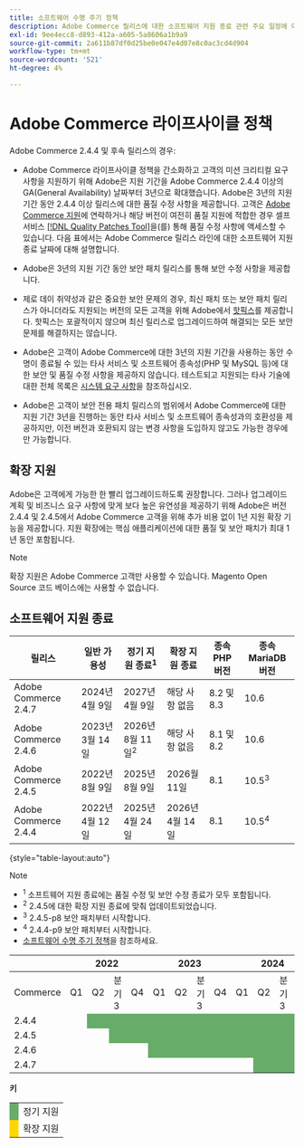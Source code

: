 ```yaml
---
title: 소프트웨어 수명 주기 정책
description: Adobe Commerce 릴리스에 대한 소프트웨어 지원 종료 관련 주요 일정에 대해 알아봅니다.
exl-id: 9ee4ecc8-d893-412a-a605-5a8606a1b9a9
source-git-commit: 2a611b87df0d25be0e047e4d07e8c0ac3cd4d904
workflow-type: tm+mt
source-wordcount: '521'
ht-degree: 4%

---
```



# Adobe Commerce 라이프사이클 정책

Adobe Commerce 2.4.4 및 후속 릴리스의 경우:

- Adobe Commerce 라이프사이클 정책을 간소화하고 고객의 미션 크리티컬 요구 사항을 지원하기 위해 Adobe은 지원 기간을 Adobe Commerce 2.4.4 이상의 GA(General Availability) 날짜부터 3년으로 확대했습니다. Adobe은 3년의 지원 기간 동안 2.4.4 이상 릴리스에 대한 품질 수정 사항을 제공합니다. 고객은 [Adobe Commerce 지원](https://experienceleague.adobe.com/en/docs/commerce-knowledge-base/kb/help-center-guide/magento-help-center-user-guide)에 연락하거나 해당 버전이 여전히 품질 지원에 적합한 경우 셀프 서비스 [[!DNL Quality Patches Tool]](https://experienceleague.adobe.com/tools/commerce-quality-patches/index.html)을(를) 통해 품질 수정 사항에 액세스할 수 있습니다. 다음 표에서는 Adobe Commerce 릴리스 라인에 대한 소프트웨어 지원 종료 날짜에 대해 설명합니다.

- Adobe은 3년의 지원 기간 동안 보안 패치 릴리스를 통해 보안 수정 사항을 제공합니다.

- 제로 데이 취약성과 같은 중요한 보안 문제의 경우, 최신 패치 또는 보안 패치 릴리스가 아니더라도 지원되는 버전의 모든 고객을 위해 Adobe에서 [핫픽스](https://support.magento.com/hc/en-us/sections/360003869892-Known-issues-patches-attached-)를 제공합니다. 핫픽스는 포괄적이지 않으며 최신 릴리스로 업그레이드하여 해결되는 모든 보안 문제를 해결하지는 않습니다.

- Adobe은 고객이 Adobe Commerce에 대한 3년의 지원 기간을 사용하는 동안 수명이 종료될 수 있는 타사 서비스 및 소프트웨어 종속성(PHP 및 MySQL 등)에 대한 보안 및 품질 수정 사항을 제공하지 않습니다. 테스트되고 지원되는 타사 기술에 대한 전체 목록은 [시스템 요구 사항](../installation/system-requirements.md)을 참조하십시오.

- Adobe은 고객이 보안 전용 패치 릴리스의 범위에서 Adobe Commerce에 대한 지원 기간 3년을 진행하는 동안 타사 서비스 및 소프트웨어 종속성과의 호환성을 제공하지만, 이전 버전과 호환되지 않는 변경 사항을 도입하지 않고도 가능한 경우에만 가능합니다.

## 확장 지원

Adobe은 고객에게 가능한 한 빨리 업그레이드하도록 권장합니다. 그러나 업그레이드 계획 및 비즈니스 요구 사항에 맞게 보다 높은 유연성을 제공하기 위해 Adobe은 버전 2.4.4 및 2.4.5에서 Adobe Commerce 고객을 위해 추가 비용 없이 1년 지원 확장 기능을 제공합니다. 지원 확장에는 핵심 애플리케이션에 대한 품질 및 보안 패치가 최대 1년 동안 포함됩니다.

>[!NOTE]
>
>확장 지원은 Adobe Commerce 고객만 사용할 수 있습니다. Magento Open Source 코드 베이스에는 사용할 수 없습니다.

## 소프트웨어 지원 종료

| 릴리스 | 일반 가용성 | 정기 지원 종료<sup>1</sup> | 확장 지원 종료 | 종속 PHP 버전 | 종속 MariaDB 버전 |
|----------------------|----------------------|------------------------------------|-------------------------|-----------------------|------------------------------|
| Adobe Commerce 2.4.7 | 2024년 4월 9일 | 2027년 4월 9일 | 해당 사항 없음 | 8.2 및 8.3 | 10.6 |
| Adobe Commerce 2.4.6 | 2023년 3월 14일 | 2026년 8월 11일<sup>2</sup> | 해당 사항 없음 | 8.1 및 8.2 | 10.6 |
| Adobe Commerce 2.4.5 | 2022년 8월 9일 | 2025년 8월 9일 | 2026월 11일 | 8.1 | 10.5<sup>3</sup> |
| Adobe Commerce 2.4.4 | 2022년 4월 12일 | 2025년 4월 24일 | 2026년 4월 14일 | 8.1 | 10.5<sup>4</sup> |

{style="table-layout:auto"}

>[!NOTE]
>
>- <sup>1</sup> 소프트웨어 지원 종료에는 품질 수정 및 보안 수정 종료가 모두 포함됩니다.
>- <sup>2</sup> 2.4.5에 대한 확장 지원 종료에 맞춰 업데이트되었습니다.
>- <sup>3</sup> 2.4.5-p8 보안 패치부터 시작합니다.
>- <sup>4</sup> 2.4.4-p9 보안 패치부터 시작합니다.
>- [소프트웨어 수명 주기 정책](https://www.adobe.com/content/dam/cc/en/legal/terms/enterprise/pdfs/Adobe-Commerce-Software-Lifecycle-Policy.pdf)을 참조하세요.

<table style="table-layout:auto">
<thead>
  <tr>
    <th colspan="1"></th>
    <th colspan="4">2022</th>
    <th colspan="4">2023</th>
    <th colspan="4">2024</th>
    <th colspan="4">2025</th>
    <th colspan="4">2026</th>
    <th colspan="4">2027</th>
  </tr>
</thead>
<tbody>
  <tr>
    <td>Commerce</td>
    <td>Q1</td>
    <td>Q2</td>
    <td>분기 3</td>
    <td>Q4</td>
    <td>Q1</td>
    <td>Q2</td>
    <td>분기 3</td>
    <td>Q4</td>
    <td>Q1</td>
    <td>Q2</td>
    <td>분기 3</td>
    <td>Q4</td>
    <td>Q1</td>
    <td>Q2</td>
    <td>분기 3</td>
    <td>Q4</td>
    <td>Q1</td>
    <td>Q2</td>
    <td>분기 3</td>
    <td>Q4</td>
    <td>Q1</td>
    <td>Q2</td>
    <td>분기 3</td>
    <td>Q4</td>
  </tr>
  <tr>
    <td>2.4.4</td>
    <td></td>
    <td colspan="13" style="background-color:#67ac68;"></td>
    <td colspan="4" style="background-color:#ffd700;"></td>
    <td colspan="6"></td>
  </tr>
  <tr>
    <td>2.4.5</td>
    <td colspan="2"></td>
    <td colspan="13" style="background-color:#67ac68;"></td>
    <td colspan="4" style="background-color:#ffd700;"></td>
    <td colspan="6"></td>
  </tr>
  <tr>
    <td>2.4.6</td>
    <td colspan="4"></td>
    <td colspan="15" style="background-color:#67ac68;"></td>
    <td colspan="8"></td>
  </tr>
  <tr>
    <td>2.4.7</td>
    <td colspan="9"></td>
    <td colspan="13" style="background-color:#67ac68;"></td>
    <td colspan="2"></td>
  </tr>
</tbody>
</table>

**키**

<table style="table-layout:auto">
 <tbody>
  <tr>
   <td style="background-color:#67ac68;"></td>
   <td>정기 지원</td>
  </tr>
  <tr>
   <td style="background-color:#ffd700;"></td>
   <td>확장 지원</td>
  </tr>
 </tbody>
</table>
